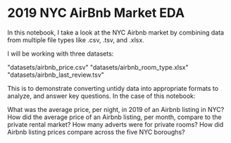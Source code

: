 # 2019 NYC AirBnb Market EDA

In this notebook, I take a look at the NYC Airbnb market by combining data from multiple file types like .csv, .tsv, and .xlsx.



I will be working with three datasets:

"datasets/airbnb_price.csv"
"datasets/airbnb_room_type.xlsx"
"datasets/airbnb_last_review.tsv"


This is to demonstrate converting untidy data into appropriate formats to analyze, and answer key questions. In the case of this notebook:

What was the average price, per night, in 2019 of an Airbnb listing in NYC?
How did the average price of an Airbnb listing, per month, compare to the private rental market?
How many adverts were for private rooms?
How did Airbnb listing prices compare across the five NYC boroughs?
